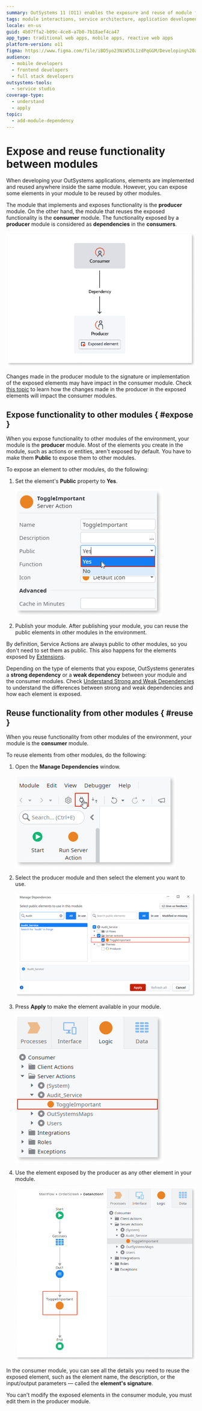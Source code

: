 ```yaml
---
summary: OutSystems 11 (O11) enables the exposure and reuse of module functionalities, distinguishing between producer and consumer modules.
tags: module interactions, service architecture, application development, dependencies management, functionality exposure
locale: en-us
guid: 4b07ffa2-b09c-4ce8-a7b0-7b18aef4ca47
app_type: traditional web apps, mobile apps, reactive web apps
platform-version: o11
figma: https://www.figma.com/file/iBD5yo23NiW53L1zdPqGGM/Developing%20an%20Application?node-id=280:11
audience:
  - mobile developers
  - frontend developers
  - full stack developers
outsystems-tools:
  - service studio
coverage-type:
  - understand
  - apply
topic:
  - add-module-dependency
---
```


# Expose and reuse functionality between modules

When developing your OutSystems applications, elements are implemented and reused anywhere inside the same module. However, you can expose some elements in your module to be reused by other modules.

The module that implements and exposes functionality is the **producer** module. On the other hand, the module that reuses the exposed functionality is the **consumer** module. The functionality exposed by a **producer** module is considered as **dependencies** in the **consumers**.

![Diagram illustrating the relationship between producer and consumer modules in OutSystems](images/expose-and-reuse-diag.png "Producer and Consumer Modules Diagram")

Changes made in the producer module to the signature or implementation of the exposed elements may have impact in the consumer module. Check [this topic](handle-changes.md) to learn how the changes made in the producer in the exposed elements will impact the consumer modules.

## Expose functionality to other modules { #expose }

When you expose functionality to other modules of the environment, your module is the **producer** module. Most of the elements you create in the module, such as actions or entities, aren't exposed by default. You have to make them **Public** to expose them to other modules.

To expose an element to other modules, do the following:

1. Set the element's **Public** property to **Yes**.

    ![Screenshot showing how to set the Public property to Yes in a Server Action within OutSystems](images/expose-and-reuse-2.png "Setting Public Property to Yes")

1. Publish your module. After publishing your module, you can reuse the public elements in other modules in the environment.

By definition, Service Actions are always public to other modules, so you don't need to set them as public. This also happens for the elements exposed by [Extensions](../../integration-with-systems/integration-studio/getting-started/extension.md).

Depending on the type of elements that you expose, OutSystems generates a **strong dependency** or a **weak dependency** between your module and the consumer modules. Check [Understand Strong and Weak Dependencies](strong-weak-dependencies.md) to understand the differences between strong and weak dependencies and how each element is exposed.

## Reuse functionality from other modules { #reuse }

When you reuse functionality from other modules of the environment, your module is the **consumer** module.

To reuse elements from other modules, do the following:

1. Open the **Manage Dependencies** window.

    ![Image depicting the Manage Dependencies option in the OutSystems IDE toolbar](images/expose-and-reuse-3.png "Manage Dependencies Toolbar Option")

1. Select the producer module and then select the element you want to use.

    ![Screenshot of the Manage Dependencies window in OutSystems showing how to select producer modules and elements](images/expose-and-reuse-4.png "Manage Dependencies Window")

1. Press **Apply** to make the element available in your module.

    ![Image showing an element in the tree structure defined in a producer module within the Manage Dependencies window](images/expose-and-reuse-5.png "Element Defined in Producer Module")

1. Use the element exposed by the producer as any other element in your module.

    ![Screenshot demonstrating the use of a Server Action defined in a producer module within a consumer module in OutSystems](images/expose-and-reuse-6.png "Using a Server Action from Another Module")

In the consumer module, you can see all the details you need to reuse the exposed element, such as the element name, the description, or the input/output parameters — called the **element's signature**.

You can't modify the exposed elements in the consumer module, you must edit them in the producer module.
